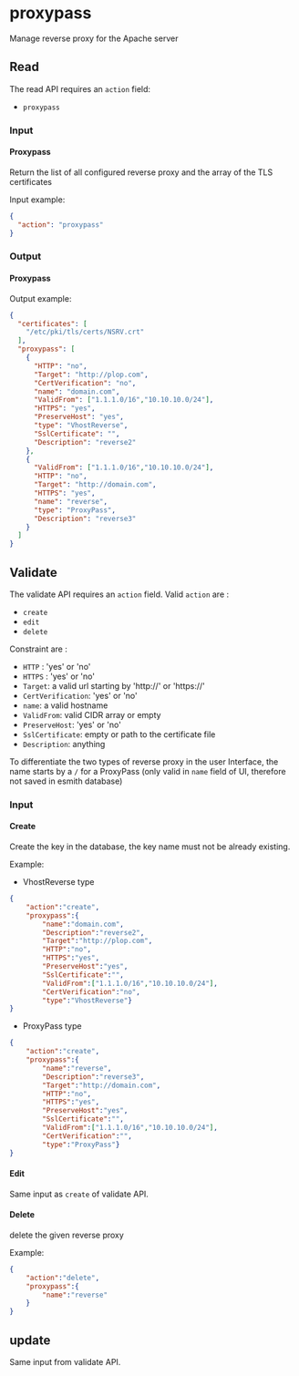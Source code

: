 # proxypass

Manage reverse proxy for the Apache server

## Read

The read API requires an `action` field:

- `proxypass`

### Input 

#### Proxypass

Return the list of all configured reverse proxy and the array of the TLS certificates

Input example:
```json
{
  "action": "proxypass"
}
```

### Output

#### Proxypass

Output example:
```json
{
  "certificates": [
    "/etc/pki/tls/certs/NSRV.crt"
  ],
  "proxypass": [
    {
      "HTTP": "no",
      "Target": "http://plop.com",
      "CertVerification": "no",
      "name": "domain.com",
      "ValidFrom": ["1.1.1.0/16","10.10.10.0/24"],
      "HTTPS": "yes",
      "PreserveHost": "yes",
      "type": "VhostReverse",
      "SslCertificate": "",
      "Description": "reverse2"
    },
    {
      "ValidFrom": ["1.1.1.0/16","10.10.10.0/24"],
      "HTTP": "no",
      "Target": "http://domain.com",
      "HTTPS": "yes",
      "name": "reverse",
      "type": "ProxyPass",
      "Description": "reverse3"
    }
  ]
}
```

## Validate

The validate API requires an `action` field. Valid `action` are :

- `create`
- `edit`
- `delete`

Constraint are :

- `HTTP` : 'yes' or 'no'
- `HTTPS` : 'yes' or 'no'
- `Target`: a valid url starting by 'http://' or 'https://'
- `CertVerification`: 'yes' or 'no'
- `name`: a valid hostname
- `ValidFrom`: valid CIDR array or empty
- `PreserveHost`: 'yes' or 'no'
- `SslCertificate`: empty or path to the certificate file
- `Description`: anything

To differentiate the two types of reverse proxy in the user Interface, the name starts by a `/` for a ProxyPass (only valid in `name` field of UI, therefore not saved in esmith database)


### Input

#### Create

Create the key in the database, the key name must not be already existing.

Example:

- VhostReverse type
```json
{
    "action":"create",
    "proxypass":{
        "name":"domain.com",
        "Description":"reverse2",
        "Target":"http://plop.com",
        "HTTP":"no",
        "HTTPS":"yes",
        "PreserveHost":"yes",
        "SslCertificate":"",
        "ValidFrom":["1.1.1.0/16","10.10.10.0/24"],
        "CertVerification":"no",
        "type":"VhostReverse"}
}
```

- ProxyPass type
```json
{
    "action":"create",
    "proxypass":{
        "name":"reverse",
        "Description":"reverse3",
        "Target":"http://domain.com",
        "HTTP":"no",
        "HTTPS":"yes",
        "PreserveHost":"yes",
        "SslCertificate":"",
        "ValidFrom":["1.1.1.0/16","10.10.10.0/24"],
        "CertVerification":"",
        "type":"ProxyPass"}
}
```
#### Edit

Same input as `create` of validate API.

#### Delete

delete the given reverse proxy

Example:
```json
{
    "action":"delete",
    "proxypass":{
        "name":"reverse"
    }
}
```

## update

Same input from validate API.
